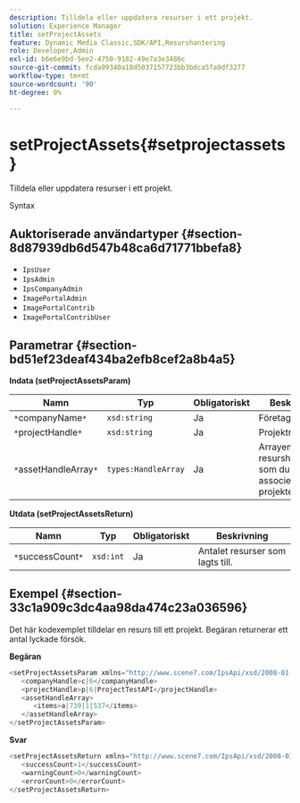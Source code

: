 ```yaml
---
description: Tilldela eller uppdatera resurser i ett projekt.
solution: Experience Manager
title: setProjectAssets
feature: Dynamic Media Classic,SDK/API,Resurshantering
role: Developer,Admin
exl-id: b6e6e9bd-5ee2-4750-9182-49e7a3e3486c
source-git-commit: fcda99340a18d5037157723bb3bdca5fa9df3277
workflow-type: tm+mt
source-wordcount: '90'
ht-degree: 0%

---
```


# setProjectAssets{#setprojectassets}

Tilldela eller uppdatera resurser i ett projekt.

Syntax

## Auktoriserade användartyper {#section-8d87939db6d547b48ca6d71771bbefa8}

* `IpsUser`
* `IpsAdmin`
* `IpsCompanyAdmin`
* `ImagePortalAdmin`
* `ImagePortalContrib`
* `ImagePortalContribUser`

## Parametrar {#section-bd51ef23deaf434ba2efb8cef2a8b4a5}

**Indata (setProjectAssetsParam)**

| Namn | Typ | Obligatoriskt | Beskrivning |
|---|---|---|---|
| `*`companyName`*` | `xsd:string` | Ja | Företagshandtag. |
| `*`projectHandle`*` | `xsd:string` | Ja | Projektreferens. |
| `*`assetHandleArray`*` | `types:HandleArray` | Ja | Arrayen med resurshandtag som du vill associera med projektet. |

**Utdata (setProjectAssetsReturn)**

| Namn | Typ | Obligatoriskt | Beskrivning |
|---|---|---|---|
| `*`successCount`*` | `xsd:int` | Ja | Antalet resurser som lagts till. |

## Exempel {#section-33c1a909c3dc4aa98da474c23a036596}

Det här kodexemplet tilldelar en resurs till ett projekt. Begäran returnerar ett antal lyckade försök.

**Begäran**

```java
<setProjectAssetsParam xmlns="http://www.scene7.com/IpsApi/xsd/2008-01-15">
   <companyHandle>c|6</companyHandle>
   <projectHandle>p|6|ProjectTestAPI</projectHandle>
   <assetHandleArray>
      <items>a|739|1|537</items>
   </assetHandleArray>
</setProjectAssetsParam>
```

**Svar**

```java
<setProjectAssetsReturn xmlns="http://www.scene7.com/IpsApi/xsd/2008-01-15">
   <successCount>1</successCount>
   <warningCount>0</warningCount>
   <errorCount>0</errorCount>
</setProjectAssetsReturn>
```
